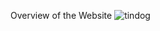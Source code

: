 Overview of the Website
![tindog](https://user-images.githubusercontent.com/51874917/113199297-9484c680-9284-11eb-82bb-67634ad29779.JPG)
